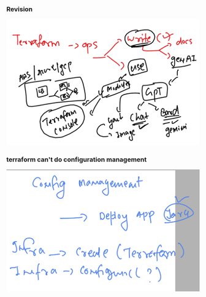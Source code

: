 ### Revision 

<img src="rev.png">

### terraform can't do configuration management 

<img src="config.png">




